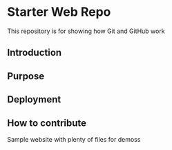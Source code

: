 # Starter Web Repo

This repository is for showing how Git and GitHub work

## Introduction

## Purpose

## Deployment

## How to contribute

Sample website with plenty of files for demoss


